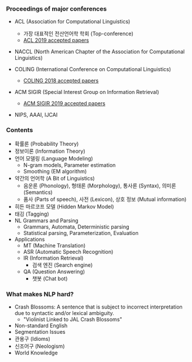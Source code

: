 ### Proceedings of major conferences

* ACL (Association for Computational Linguistics)
    * 가장 대표적인 전산언어학 학회 (Top-conference)
    * [ACL 2019 accepted papers](http://www.acl2019.org/EN/program/papers.xhtml)

* NACCL (North American Chapter of the Association for Computational Linguistics)

* COLING (International Conference on Computational Linguistics)
    * [COLING 2018 accepted papers](https://coling2018.org/index.html%3Fp=1556.html)

* ACM SIGIR (Special Interest Group on Information Retrieval)
    * [ACM SIGIR 2019 accepted papers](https://sigir.org/sigir2019/program/accepted/)

* NIPS, AAAI, IJCAI

### Contents

* 확률론 (Probability Theory)
* 정보이론 (Information Theory)
* 언어 모델링 (Language Modeling)
    * N-gram models, Parameter estimation
    * Smoothing (EM algorithm)
* 약간의 언어학 (A Bit of Linguistics)
    * 음운론 (Phonology), 형태론 (Morphology), 통사론 (Syntax), 의미론 (Semantics)
    * 품사 (Parts of speech), 사전 (Lexicon), 상호 정보 (Mutual information)
* 히든 마르코프 모델 (Hidden Markov Model)
* 태깅 (Tagging)
* NL Grammars and Parsing
    * Grammars, Automata, Deterministic parsing
    * Statistical parsing, Parameterization, Evaluation
* Applications
    * MT (Machine Translation)
    * ASR (Automatic Speech Recognition)
    * IR (Information Retrieval)
        * 검색 엔진 (Search engine) 
    * QA (Question Answering)
        * 챗봇 (Chat bot)

### What makes NLP hard?

* Crash Blossoms: A sentence that is subject to incorrect interpretation due to syntactic and/or lexical ambiguity.
    * "Violinist Linked to JAL Crash Blossoms"
* Non-standard English
* Segmentation Issues
* 관용구 (Idioms)
* 신조어구 (Neologism)
* World Knowledge
